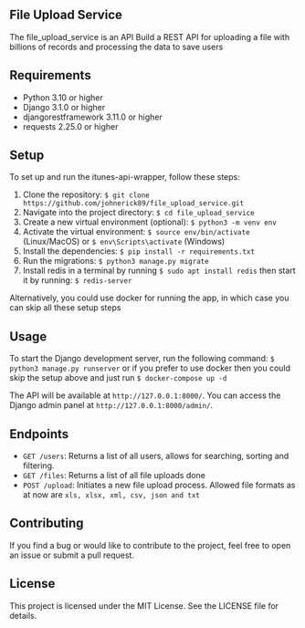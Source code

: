 ## File Upload Service
The file_upload_service is an API Build a REST API for uploading a file with billions of records and processing the data to save users

## Requirements
- Python 3.10 or higher
- Django 3.1.0 or higher
- djangorestframework 3.11.0 or higher
- requests 2.25.0 or higher

## Setup
To set up and run the itunes-api-wrapper, follow these steps:

1. Clone the repository: `$ git clone https://github.com/johnerick89/file_upload_service.git`
2. Navigate into the project directory: `$ cd file_upload_service`
3. Create a new virtual environment (optional): `$ python3 -m venv env`
4. Activate the virtual environment: `$ source env/bin/activate` (Linux/MacOS) or `$ env\Scripts\activate` (Windows)
5. Install the dependencies: `$ pip install -r requirements.txt`
6. Run the migrations: `$ python3 manage.py migrate`
7. Install redis in a terminal by running `$ sudo apt install redis` then start it by running: `$ redis-server`

Alternatively, you could use docker for running the app, in which case you can skip all these setup steps




## Usage
To start the Django development server, run the following command: `$ python3 manage.py runserver` 
or if you prefer to use docker then you could skip the setup above and just run `$ docker-compose up -d`

The API will be available at `http://127.0.0.1:8000/`. 
You can access the Django admin panel at `http://127.0.0.1:8000/admin/`.

## Endpoints
- `GET /users`: Returns a list of all users, allows for searching, sorting and filtering.
- `GET /files`: Returns a list of all file uploads done
- `POST /upload`: Initiates a new file upload process. Allowed file formats as at now are `xls, xlsx, xml, csv, json and txt`


## Contributing
If you find a bug or would like to contribute to the project, feel free to open an issue or submit a pull request.

## License
This project is licensed under the MIT License. See the LICENSE file for details.